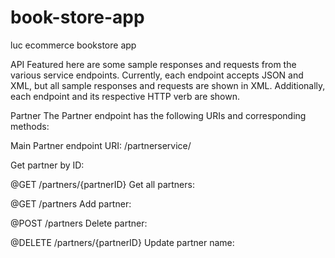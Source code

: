 # book-store-app
luc ecommerce bookstore app

API
Featured here are some sample responses and requests from the various service endpoints. Currently, each endpoint accepts JSON and XML, but all sample responses and requests are shown in XML. Additionally, each endpoint and its respective HTTP verb are shown.

Partner
The Partner endpoint has the following URIs and corresponding methods:

Main Partner endpoint URI: /partnerservice/

Get partner by ID:

@GET
/partners/{partnerID}
Get all partners:

@GET
/partners
Add partner:

@POST
/partners
Delete partner:

@DELETE
/partners/{partnerID}
Update partner name:
